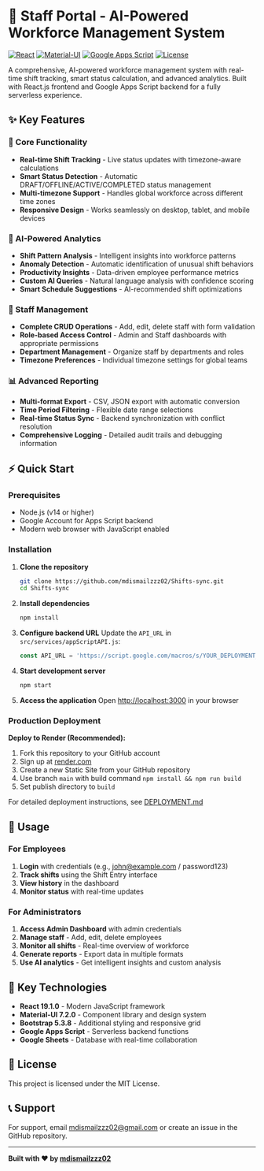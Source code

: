 # 🚀 Staff Portal - AI-Powered Workforce Management System

[![React](https://img.shields.io/badge/React-19.1.0-blue.svg)](https://reactjs.org/)
[![Material-UI](https://img.shields.io/badge/Material--UI-7.2.0-green.svg)](https://mui.com/)
[![Google Apps Script](https://img.shields.io/badge/Backend-Google%20Apps%20Script-yellow.svg)](https://script.google.com/)
[![License](https://img.shields.io/badge/License-MIT-red.svg)](LICENSE)

A comprehensive, AI-powered workforce management system with real-time shift tracking, smart status calculation, and advanced analytics. Built with React.js frontend and Google Apps Script backend for a fully serverless experience.

## ✨ Key Features

### 🎯 Core Functionality
- **Real-time Shift Tracking** - Live status updates with timezone-aware calculations
- **Smart Status Detection** - Automatic DRAFT/OFFLINE/ACTIVE/COMPLETED status management
- **Multi-timezone Support** - Handles global workforce across different time zones
- **Responsive Design** - Works seamlessly on desktop, tablet, and mobile devices

### 🧠 AI-Powered Analytics
- **Shift Pattern Analysis** - Intelligent insights into workforce patterns
- **Anomaly Detection** - Automatic identification of unusual shift behaviors
- **Productivity Insights** - Data-driven employee performance metrics
- **Custom AI Queries** - Natural language analysis with confidence scoring
- **Smart Schedule Suggestions** - AI-recommended shift optimizations

### 👥 Staff Management
- **Complete CRUD Operations** - Add, edit, delete staff with form validation
- **Role-based Access Control** - Admin and Staff dashboards with appropriate permissions
- **Department Management** - Organize staff by departments and roles
- **Timezone Preferences** - Individual timezone settings for global teams

### 📊 Advanced Reporting
- **Multi-format Export** - CSV, JSON export with automatic conversion
- **Time Period Filtering** - Flexible date range selections
- **Real-time Status Sync** - Backend synchronization with conflict resolution
- **Comprehensive Logging** - Detailed audit trails and debugging information

## ⚡ Quick Start

### Prerequisites
- Node.js (v14 or higher)
- Google Account for Apps Script backend
- Modern web browser with JavaScript enabled

### Installation

1. **Clone the repository**
   ```bash
   git clone https://github.com/mdismailzzz02/Shifts-sync.git
   cd Shifts-sync
   ```

2. **Install dependencies**
   ```bash
   npm install
   ```

3. **Configure backend URL**
   Update the `API_URL` in `src/services/appScriptAPI.js`:
   ```javascript
   const API_URL = 'https://script.google.com/macros/s/YOUR_DEPLOYMENT_ID/exec';
   ```

4. **Start development server**
   ```bash
   npm start
   ```

5. **Access the application**
   Open [http://localhost:3000](http://localhost:3000) in your browser

### Production Deployment

**Deploy to Render (Recommended):**
1. Fork this repository to your GitHub account
2. Sign up at [render.com](https://render.com)
3. Create a new Static Site from your GitHub repository
4. Use branch `main` with build command `npm install && npm run build`
5. Set publish directory to `build`

For detailed deployment instructions, see [DEPLOYMENT.md](DEPLOYMENT.md)

## 📱 Usage

### For Employees
1. **Login** with credentials (e.g., john@example.com / password123)
2. **Track shifts** using the Shift Entry interface
3. **View history** in the dashboard
4. **Monitor status** with real-time updates

### For Administrators
1. **Access Admin Dashboard** with admin credentials
2. **Manage staff** - Add, edit, delete employees
3. **Monitor all shifts** - Real-time overview of workforce
4. **Generate reports** - Export data in multiple formats
5. **Use AI analytics** - Get intelligent insights and custom analysis

## 🔧 Key Technologies

- **React 19.1.0** - Modern JavaScript framework
- **Material-UI 7.2.0** - Component library and design system
- **Bootstrap 5.3.8** - Additional styling and responsive grid
- **Google Apps Script** - Serverless backend functions
- **Google Sheets** - Database with real-time collaboration

## 📄 License

This project is licensed under the MIT License.

## 📞 Support

For support, email mdismailzzz02@gmail.com or create an issue in the GitHub repository.

---

**Built with ❤️ by [mdismailzzz02](https://github.com/mdismailzzz02)**

